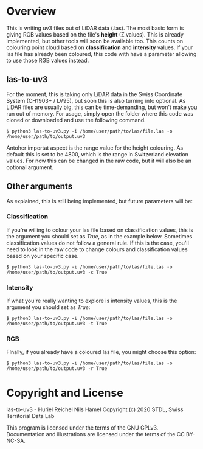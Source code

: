 # Overview

This is writing uv3 files out of LiDAR data (.las). The most basic form is giving RGB values based on the file's **height** (Z values). This is already implemented, but other tools will soon be available too. This counts on colouring point cloud based on **classification** and **intensity** values. If your las file has already been coloured, this code with have a parameter allowing to use those RGB values instead. 

## las-to-uv3

For the moment, this is taking only LiDAR data in the Swiss Coordinate System (CH1903+ / LV95), but soon this is also turning into optional. As LiDAR files are usually big, this can be time-demanding, but won't make you run out of memory. For usage, simply open the folder where this code was cloned or downloaded and use the following command.

```
$ python3 las-to-uv3.py -i /home/user/path/to/las/file.las -o /home/user/path/to/output.uv3 
```
Antoher importat aspect is the range value for the height colouring. As default this is set to be 4800, which is the range in Switzerland elevation values. For now this can be changed in the raw code, but it will also be an optional argument.

## Other arguments

As explained, this is still being implemented, but future parameters will be:

### Classification

If you're willing to colour your las file based on classification values, this is the argument you should set as *True*, as in the example below. Sometimes classification values do not follow a general rule. If this is the case, you'll need to look in the raw code to change colours and classification values based on your specific case.

```
$ python3 las-to-uv3.py -i /home/user/path/to/las/file.las -o /home/user/path/to/output.uv3 -c True
```

### Intensity

If what you're really wanting to explore is intensity values, this is the argument you should set as *True*:

```
$ python3 las-to-uv3.py -i /home/user/path/to/las/file.las -o /home/user/path/to/output.uv3 -t True
``` 

### RGB

FInally, if you already have a coloured las file, you might choose this option:

```
$ python3 las-to-uv3.py -i /home/user/path/to/las/file.las -o /home/user/path/to/output.uv3 -r True
``` 

# Copyright and License

las-to-uv3 - Huriel Reichel Nils Hamel
Copyright (c) 2020 STDL, Swiss Territorial Data Lab

This program is licensed under the terms of the GNU GPLv3. Documentation and illustrations are licensed under the terms of the CC BY-NC-SA.
